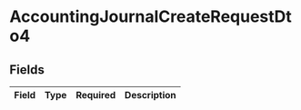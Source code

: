 # AccountingJournalCreateRequestDto4


## Fields

| Field       | Type        | Required    | Description |
| ----------- | ----------- | ----------- | ----------- |